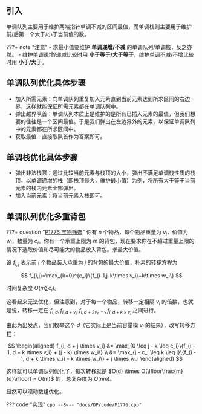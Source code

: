 ## 引入

单调队列主要用于维护两端指针单调不减的区间最值，而单调栈则主要用于维护前/后第一个大于/小于当前值的数。

???+ note "注意"
    -   求最小值要维护 **单调递增/不减** 的单调队列/单调栈，反之亦然。
    -   维护单调递增/递减比较时用 **小于等于/大于等于**，维护单调不减/不增比较时用 **小于/大于**。

## 单调队列优化具体步骤

-   加入所需元素：向单调队列重复加入元素直到当前元素达到所求区间的右边界，这样就能保证所需元素都在单调队列中。
-   弹出越界队首：单调队列本质上是维护的是所有已插入元素的最值，但我们想要的往往是一个区间最值。于是我们弹出在左边界外的元素，以保证单调队列中的元素都在所求区间中。
-   获取最值：直接取队首作为答案即可。

## 单调栈优化具体步骤

-   弹出非法栈顶：通过比较当前元素与栈顶的大小，弹出不满足单调栈性质的栈顶。以单调递增的栈（即栈顶最大，维护最小值）为例，将所有大于等于当前元素的栈内元素全部弹出。
-   加入当前元素：将当前元素入栈即可。

## 单调队列优化多重背包

???+ question "[P1776 宝物筛选](https://www.luogu.com.cn/problem/P1776)"
    你有 $n$ 个物品，每个物品重量为 $v_i$，价值为 $w_i$，数量为 $c_i$。你有一个承重上限为 $m$ 的背包，现在要求你在不超过重量上限的情况下选取价值和尽可能大的物品放入背包。求最大价值。

设 $f_{i,j}$ 表示前 $i$ 个物品装入承重为 $j$ 的背包的最大价值，朴素的转移方程为

$$
f_{i,j}=\max_{k=0}^{c_i}\{f_{i-1,j-k\times v_i}+k\times w_i\}
$$

时间复杂度 $O(m\sum c_i)$。

这看起来无法优化，但注意到，对于每一个物品，转移一定相隔 $v_i$ 的倍数，也就是说，转移一定在 $f_{i, d}, f_{i, d + v_i}, f_{i, d + 2v_i}, ..., f_{i, d + k \times v_i}$ 之间进行。

由此为出发点，我们枚举这个 $d$（它实际上是当前容量模 $v_i$ 的结果），改写转移方程：

$$
\begin{aligned}
f_{i, d + j \times v_i} &= \max_{0 \leq j - k \leq c_i}\{f_{i - 1, d + k \times v_i} + (j - k) \times w_i\} \\
                        &= \max_{j - c_i \leq k \leq j}\{f_{i - 1, d + k \times v_i} - k \times w_i\} + j \times w_i
\end{aligned}
$$

这样就可以单调队列优化了，每次转移就是 $O(d) \times O(\lfloor\frac{m}{d}\rfloor) = O(m)$ 的，总复杂度为 $O(nm)$。

显然可以滚动数组优化。

??? code "实现"
    ```cpp
    --8<-- "docs/DP/code/P1776.cpp"
    ```
